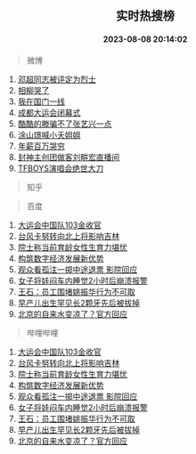<div align="center"><h2>实时热搜榜</h2><h4>2023-08-08 20:14:02</h4></div>

> 微博  

1. [邓超同志被评定为烈士](https://s.weibo.com/weibo?q=%23%E9%82%93%E8%B6%85%E5%90%8C%E5%BF%97%E8%A2%AB%E8%AF%84%E5%AE%9A%E4%B8%BA%E7%83%88%E5%A3%AB%23&t=31&band_rank=1&Refer=top)<br />
2. [相柳哭了](https://s.weibo.com/weibo?q=%23%E7%9B%B8%E6%9F%B3%E5%93%AD%E4%BA%86%23&t=31&band_rank=2&Refer=top)<br />
3. [我在国门一线](https://s.weibo.com/weibo?q=%23%E6%88%91%E5%9C%A8%E5%9B%BD%E9%97%A8%E4%B8%80%E7%BA%BF%23&t=31&band_rank=3&Refer=top)<br />
4. [成都大运会闭幕式](https://s.weibo.com/weibo?q=%E6%88%90%E9%83%BD%E5%A4%A7%E8%BF%90%E4%BC%9A%E9%97%AD%E5%B9%95%E5%BC%8F&t=31&band_rank=4&Refer=top)<br />
5. [酷酷的滕骗不了张艺兴一点](https://s.weibo.com/weibo?q=%23%E9%85%B7%E9%85%B7%E7%9A%84%E6%BB%95%E9%AA%97%E4%B8%8D%E4%BA%86%E5%BC%A0%E8%89%BA%E5%85%B4%E4%B8%80%E7%82%B9%23&t=31&band_rank=5&Refer=top)<br />
6. [涂山璟喊小夭姐姐](https://s.weibo.com/weibo?q=%23%E6%B6%82%E5%B1%B1%E7%92%9F%E5%96%8A%E5%B0%8F%E5%A4%AD%E5%A7%90%E5%A7%90%23&t=31&band_rank=6&Refer=top)<br />
7. [年薪百万哭穷](https://s.weibo.com/weibo?q=%E5%B9%B4%E8%96%AA%E7%99%BE%E4%B8%87%E5%93%AD%E7%A9%B7&t=31&band_rank=7&Refer=top)<br />
8. [封神主创团做客刘畊宏直播间](https://s.weibo.com/weibo?q=%23%E5%B0%81%E7%A5%9E%E4%B8%BB%E5%88%9B%E5%9B%A2%E5%81%9A%E5%AE%A2%E5%88%98%E7%95%8A%E5%AE%8F%E7%9B%B4%E6%92%AD%E9%97%B4%23&t=31&band_rank=8&Refer=top)<br />
9. [TFBOYS演唱会绝世大刀](https://s.weibo.com/weibo?q=%23TFBOYS%E6%BC%94%E5%94%B1%E4%BC%9A%E7%BB%9D%E4%B8%96%E5%A4%A7%E5%88%80%23&t=31&band_rank=9&Refer=top)<br />

> 知乎  


> 百度  

1. [大运会中国队103金收官](https://www.baidu.com/s?wd=%E5%A4%A7%E8%BF%90%E4%BC%9A%E4%B8%AD%E5%9B%BD%E9%98%9F103%E9%87%91%E6%94%B6%E5%AE%98&sa=fyb_news&rsv_dl=fyb_news)<br />
2. [台风卡努转向北上将影响吉林](https://www.baidu.com/s?wd=%E5%8F%B0%E9%A3%8E%E5%8D%A1%E5%8A%AA%E8%BD%AC%E5%90%91%E5%8C%97%E4%B8%8A%E5%B0%86%E5%BD%B1%E5%93%8D%E5%90%89%E6%9E%97&sa=fyb_news&rsv_dl=fyb_news)<br />
3. [院士称当前育龄女性生育力堪忧](https://www.baidu.com/s?wd=%E9%99%A2%E5%A3%AB%E7%A7%B0%E5%BD%93%E5%89%8D%E8%82%B2%E9%BE%84%E5%A5%B3%E6%80%A7%E7%94%9F%E8%82%B2%E5%8A%9B%E5%A0%AA%E5%BF%A7&sa=fyb_news&rsv_dl=fyb_news)<br />
4. [构筑数字经济发展新优势](https://www.baidu.com/s?wd=%E6%9E%84%E7%AD%91%E6%95%B0%E5%AD%97%E7%BB%8F%E6%B5%8E%E5%8F%91%E5%B1%95%E6%96%B0%E4%BC%98%E5%8A%BF&sa=fyb_news&rsv_dl=fyb_news)<br />
5. [观众看孤注一掷中途退票 影院回应](https://www.baidu.com/s?wd=%E8%A7%82%E4%BC%97%E7%9C%8B%E5%AD%A4%E6%B3%A8%E4%B8%80%E6%8E%B7%E4%B8%AD%E9%80%94%E9%80%80%E7%A5%A8+%E5%BD%B1%E9%99%A2%E5%9B%9E%E5%BA%94&sa=fyb_news&rsv_dl=fyb_news)<br />
6. [女子将娃闷车内睡觉2小时后崩溃报警](https://www.baidu.com/s?wd=%E5%A5%B3%E5%AD%90%E5%B0%86%E5%A8%83%E9%97%B7%E8%BD%A6%E5%86%85%E7%9D%A1%E8%A7%892%E5%B0%8F%E6%97%B6%E5%90%8E%E5%B4%A9%E6%BA%83%E6%8A%A5%E8%AD%A6&sa=fyb_news&rsv_dl=fyb_news)<br />
7. [王石：员工围堵姚振华行为不可取](https://www.baidu.com/s?wd=%E7%8E%8B%E7%9F%B3%EF%BC%9A%E5%91%98%E5%B7%A5%E5%9B%B4%E5%A0%B5%E5%A7%9A%E6%8C%AF%E5%8D%8E%E8%A1%8C%E4%B8%BA%E4%B8%8D%E5%8F%AF%E5%8F%96&sa=fyb_news&rsv_dl=fyb_news)<br />
8. [早产儿出生罕见长2颗牙先后被拔掉](https://www.baidu.com/s?wd=%E6%97%A9%E4%BA%A7%E5%84%BF%E5%87%BA%E7%94%9F%E7%BD%95%E8%A7%81%E9%95%BF2%E9%A2%97%E7%89%99%E5%85%88%E5%90%8E%E8%A2%AB%E6%8B%94%E6%8E%89&sa=fyb_news&rsv_dl=fyb_news)<br />
9. [北京的自来水变凉了？官方回应](https://www.baidu.com/s?wd=%E5%8C%97%E4%BA%AC%E7%9A%84%E8%87%AA%E6%9D%A5%E6%B0%B4%E5%8F%98%E5%87%89%E4%BA%86%EF%BC%9F%E5%AE%98%E6%96%B9%E5%9B%9E%E5%BA%94&sa=fyb_news&rsv_dl=fyb_news)<br />

> 哔哩哔哩  

1. [大运会中国队103金收官](https://www.baidu.com/s?wd=%E5%A4%A7%E8%BF%90%E4%BC%9A%E4%B8%AD%E5%9B%BD%E9%98%9F103%E9%87%91%E6%94%B6%E5%AE%98&sa=fyb_news&rsv_dl=fyb_news)<br />
2. [台风卡努转向北上将影响吉林](https://www.baidu.com/s?wd=%E5%8F%B0%E9%A3%8E%E5%8D%A1%E5%8A%AA%E8%BD%AC%E5%90%91%E5%8C%97%E4%B8%8A%E5%B0%86%E5%BD%B1%E5%93%8D%E5%90%89%E6%9E%97&sa=fyb_news&rsv_dl=fyb_news)<br />
3. [院士称当前育龄女性生育力堪忧](https://www.baidu.com/s?wd=%E9%99%A2%E5%A3%AB%E7%A7%B0%E5%BD%93%E5%89%8D%E8%82%B2%E9%BE%84%E5%A5%B3%E6%80%A7%E7%94%9F%E8%82%B2%E5%8A%9B%E5%A0%AA%E5%BF%A7&sa=fyb_news&rsv_dl=fyb_news)<br />
4. [构筑数字经济发展新优势](https://www.baidu.com/s?wd=%E6%9E%84%E7%AD%91%E6%95%B0%E5%AD%97%E7%BB%8F%E6%B5%8E%E5%8F%91%E5%B1%95%E6%96%B0%E4%BC%98%E5%8A%BF&sa=fyb_news&rsv_dl=fyb_news)<br />
5. [观众看孤注一掷中途退票 影院回应](https://www.baidu.com/s?wd=%E8%A7%82%E4%BC%97%E7%9C%8B%E5%AD%A4%E6%B3%A8%E4%B8%80%E6%8E%B7%E4%B8%AD%E9%80%94%E9%80%80%E7%A5%A8+%E5%BD%B1%E9%99%A2%E5%9B%9E%E5%BA%94&sa=fyb_news&rsv_dl=fyb_news)<br />
6. [女子将娃闷车内睡觉2小时后崩溃报警](https://www.baidu.com/s?wd=%E5%A5%B3%E5%AD%90%E5%B0%86%E5%A8%83%E9%97%B7%E8%BD%A6%E5%86%85%E7%9D%A1%E8%A7%892%E5%B0%8F%E6%97%B6%E5%90%8E%E5%B4%A9%E6%BA%83%E6%8A%A5%E8%AD%A6&sa=fyb_news&rsv_dl=fyb_news)<br />
7. [王石：员工围堵姚振华行为不可取](https://www.baidu.com/s?wd=%E7%8E%8B%E7%9F%B3%EF%BC%9A%E5%91%98%E5%B7%A5%E5%9B%B4%E5%A0%B5%E5%A7%9A%E6%8C%AF%E5%8D%8E%E8%A1%8C%E4%B8%BA%E4%B8%8D%E5%8F%AF%E5%8F%96&sa=fyb_news&rsv_dl=fyb_news)<br />
8. [早产儿出生罕见长2颗牙先后被拔掉](https://www.baidu.com/s?wd=%E6%97%A9%E4%BA%A7%E5%84%BF%E5%87%BA%E7%94%9F%E7%BD%95%E8%A7%81%E9%95%BF2%E9%A2%97%E7%89%99%E5%85%88%E5%90%8E%E8%A2%AB%E6%8B%94%E6%8E%89&sa=fyb_news&rsv_dl=fyb_news)<br />
9. [北京的自来水变凉了？官方回应](https://www.baidu.com/s?wd=%E5%8C%97%E4%BA%AC%E7%9A%84%E8%87%AA%E6%9D%A5%E6%B0%B4%E5%8F%98%E5%87%89%E4%BA%86%EF%BC%9F%E5%AE%98%E6%96%B9%E5%9B%9E%E5%BA%94&sa=fyb_news&rsv_dl=fyb_news)<br />
